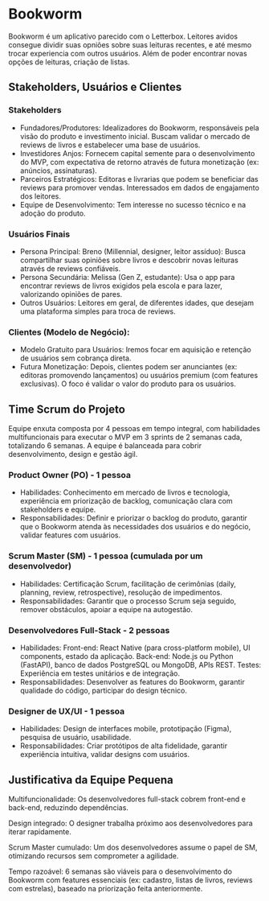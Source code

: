 # Bookworm
Bookworm é um aplicativo parecido com o Letterbox. Leitores avidos consegue dividir suas opniões sobre suas leituras recentes, e até mesmo trocar experiencia com outros usuários. Além de poder encontrar novas opções de leituras, criação de listas.

## Stakeholders, Usuários e Clientes
### Stakeholders
- Fundadores/Produtores: Idealizadores do Bookworm, responsáveis pela visão do produto e investimento inicial. Buscam validar o mercado de reviews de livros e estabelecer uma base de usuários.
- Investidores Anjos: Fornecem capital semente para o desenvolvimento do MVP, com expectativa de retorno através de futura monetização (ex: anúncios, assinaturas).
- Parceiros Estratégicos: Editoras e livrarias que podem se beneficiar das reviews para promover vendas. Interessados em dados de engajamento dos leitores.
- Equipe de Desenvolvimento: Tem interesse no sucesso técnico e na adoção do produto.
### Usuários Finais
- Persona Principal: Breno (Millennial, designer, leitor assíduo): Busca compartilhar suas opiniões sobre livros e descobrir novas leituras através de reviews confiáveis.
- Persona Secundária: Melissa (Gen Z, estudante): Usa o app para encontrar reviews de livros exigidos pela escola e para lazer, valorizando opiniões de pares.
- Outros Usuários: Leitores em geral, de diferentes idades, que desejam uma plataforma simples para troca de reviews.
### Clientes (Modelo de Negócio):
- Modelo Gratuito para Usuários: Iremos focar em aquisição e retenção de usuários sem cobrança direta.
- Futura Monetização: Depois, clientes podem ser anunciantes (ex: editoras promovendo lançamentos) ou usuários premium (com features exclusivas). O foco é validar o valor do produto para os usuários.
## Time Scrum do Projeto
Equipe enxuta composta por 4 pessoas em tempo integral, com habilidades multifuncionais para executar o MVP em 3 sprints de 2 semanas cada, totalizando 6 semanas. A equipe é balanceada para cobrir desenvolvimento, design e gestão ágil.
### Product Owner (PO) - 1 pessoa
- Habilidades: Conhecimento em mercado de livros e tecnologia, experiência em priorização de backlog, comunicação clara com stakeholders e equipe.
- Responsabilidades: Definir e priorizar o backlog do produto, garantir que o Bookworm atenda às necessidades dos usuários e do negócio, validar features com usuários.
### Scrum Master (SM) - 1 pessoa (cumulada por um desenvolvedor)
- Habilidades: Certificação Scrum, facilitação de cerimônias (daily, planning, review, retrospective), resolução de impedimentos.
- Responsabilidades: Garantir que o processo Scrum seja seguido, remover obstáculos, apoiar a equipe na autogestão.
### Desenvolvedores Full-Stack - 2 pessoas
- Habilidades:
    Front-end: React Native (para cross-platform mobile), UI components, estado da aplicação.
    Back-end: Node.js ou Python (FastAPI), banco de dados PostgreSQL ou MongoDB, APIs REST.
    Testes: Experiência em testes unitários e de integração.
- Responsabilidades: Desenvolver as features do Bookworm, garantir qualidade do código, participar do design técnico.
### Designer de UX/UI - 1 pessoa
- Habilidades: Design de interfaces mobile, prototipação (Figma), pesquisa de usuário, usabilidade.
- Responsabilidades: Criar protótipos de alta fidelidade, garantir experiência intuitiva, validar designs com usuários.
## Justificativa da Equipe Pequena
Multifuncionalidade: Os desenvolvedores full-stack cobrem front-end e back-end, reduzindo dependências.

Design integrado: O designer trabalha próximo aos desenvolvedores para iterar rapidamente.

Scrum Master cumulado: Um dos desenvolvedores assume o papel de SM, otimizando recursos sem comprometer a agilidade.

Tempo razoável: 6 semanas são viáveis para o desenvolvimento do Bookworm com features essenciais (ex: cadastro, listas de livros, reviews com estrelas), baseado na priorização feita anteriormente.
